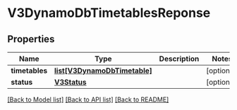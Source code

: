 # V3DynamoDbTimetablesReponse

## Properties
Name | Type | Description | Notes
------------ | ------------- | ------------- | -------------
**timetables** | [**list[V3DynamoDbTimetable]**](V3DynamoDbTimetable.md) |  | [optional] 
**status** | [**V3Status**](V3Status.md) |  | [optional] 

[[Back to Model list]](../README.md#documentation-for-models) [[Back to API list]](../README.md#documentation-for-api-endpoints) [[Back to README]](../README.md)

